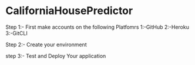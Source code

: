 # CaliforniaHousePredictor

Step 1:-
First make accounts on the following Platfomrs
1:-GitHub
2:-Heroku
3:-GitCLI

Step 2:-
Create your environment

step 3:-
Test and Deploy Your application
